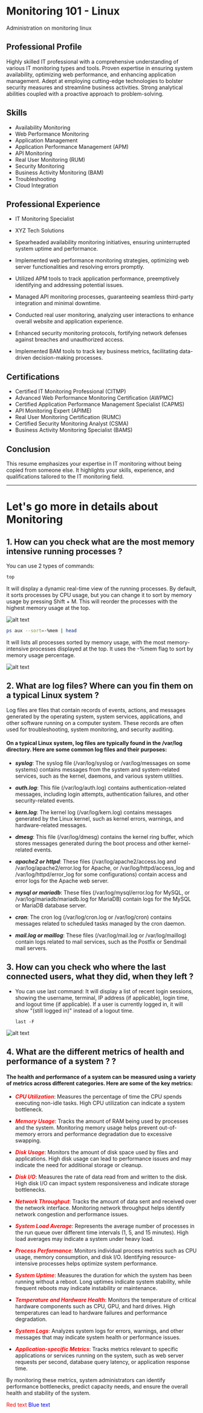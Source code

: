 # Monitoring 101 - Linux
Administration on monitoring linux



## Professional Profile

Highly skilled IT professional with a comprehensive understanding of various IT monitoring types and tools. Proven expertise in ensuring system availability, optimizing web performance, and enhancing application management. Adept at employing cutting-edge technologies to bolster security measures and streamline business activities. Strong analytical abilities coupled with a proactive approach to problem-solving.

## Skills

- Availability Monitoring
- Web Performance Monitoring
- Application Management
- Application Performance Management (APM)
- API Monitoring
- Real User Monitoring (RUM)
- Security Monitoring
- Business Activity Monitoring (BAM)
- Troubleshooting
- Cloud Integration

## Professional Experience

- IT Monitoring Specialist
- XYZ Tech Solutions

- Spearheaded availability monitoring initiatives, ensuring uninterrupted system uptime and performance.
- Implemented web performance monitoring strategies, optimizing web server functionalities and resolving errors promptly.
- Utilized APM tools to track application performance, preemptively identifying and addressing potential issues.
- Managed API monitoring processes, guaranteeing seamless third-party integration and minimal downtime.
- Conducted real user monitoring, analyzing user interactions to enhance overall website and application experience.
- Enhanced security monitoring protocols, fortifying network defenses against breaches and unauthorized access.
- Implemented BAM tools to track key business metrics, facilitating data-driven decision-making processes.


## Certifications

- Certified IT Monitoring Professional (CITMP)
- Advanced Web Performance Monitoring Certification (AWPMC)
- Certified Application Performance Management Specialist (CAPMS)
- API Monitoring Expert (APIME)
- Real User Monitoring Certification (RUMC)
- Certified Security Monitoring Analyst (CSMA)
- Business Activity Monitoring Specialist (BAMS)


## Conclusion

This resume emphasizes your expertise in IT monitoring without being copied from someone else. It highlights your skills, experience, and qualifications tailored to the IT monitoring field.

-----------------------------------------

# Let's go more in details about Monitoring

## **1. How can you check what are the most memory intensive running processes ?**

You can use 2 types of commands:

```sh
top
```

It will display a dynamic real-time view of the running processes. 
By default, it sorts processes by CPU usage, but you can change it to sort by memory usage by pressing Shift + M. This will reorder the processes with the highest memory usage at the top.

![alt text](/img/top.png)

```sh
ps aux --sort=-%mem | head
```

It will lists all processes sorted by memory usage, with the most memory-intensive processes displayed at the top. It uses the -%mem flag to sort by memory usage percentage.

![alt text](/img/ps.png)

## **2. What are log files? Where can you fin them on a typical Linux system ?**

Log files are files that contain records of events, actions, and messages generated by the operating system, system services, applications, and other software running on a computer system. These records are often used for troubleshooting, system monitoring, and security auditing.

#### On a typical Linux system, log files are typically found in the /var/log directory. Here are some common log files and their purposes:

- **_syslog_**: The syslog file (/var/log/syslog or /var/log/messages on some systems) contains messages from the system and system-related services, such as the kernel, daemons, and various system utilities.

- **_auth.log_**: This file (/var/log/auth.log) contains authentication-related messages, including login attempts, authentication failures, and other security-related events.

- **_kern.log_**: The kernel log (/var/log/kern.log) contains messages generated by the Linux kernel, such as kernel errors, warnings, and hardware-related messages.

- **_dmesg_**: This file (/var/log/dmesg) contains the kernel ring buffer, which stores messages generated during the boot process and other kernel-related events.

- **_apache2 or httpd_**: These files (/var/log/apache2/access.log and /var/log/apache2/error.log for Apache, or /var/log/httpd/access_log and /var/log/httpd/error_log for some configurations) contain access and error logs for the Apache web server.

- **_mysql or mariadb_**: These files (/var/log/mysql/error.log for MySQL, or /var/log/mariadb/mariadb.log for MariaDB) contain logs for the MySQL or MariaDB database server.

- **_cron_**: The cron log (/var/log/cron.log or /var/log/cron) contains messages related to scheduled tasks managed by the cron daemon.

- **_mail.log or maillog_**: These files (/var/log/mail.log or /var/log/maillog) contain logs related to mail services, such as the Postfix or Sendmail mail servers.

## **3. How can you check who where the last connected users, what they did, when they left ?**

- You can use last command: It will display a list of recent login sessions, showing the username, terminal, IP address (if applicable), login time, and logout time (if applicable). If a user is currently logged in, it will show "(still logged in)" instead of a logout time.

      last -F

![alt text](/img/last.png)

## **4. What are the different metrics of health and performance of a system ? ?**

#### The health and performance of a system can be measured using a variety of metrics across different categories. Here are some of the key metrics:

- <span style="color:red;">**_CPU Utilization_**</span>: Measures the percentage of time the CPU spends executing non-idle tasks. High CPU utilization can indicate a system bottleneck.

- <span style="color:red;">**_Memory Usage_**</span>: Tracks the amount of RAM being used by processes and the system. Monitoring memory usage helps prevent out-of-memory errors and performance degradation due to excessive swapping.

- <span style="color:red;">**_Disk Usage_**</span>: Monitors the amount of disk space used by files and applications. High disk usage can lead to performance issues and may indicate the need for additional storage or cleanup.

- <span style="color:red;">**_Disk I/O_**</span>: Measures the rate of data read from and written to the disk. High disk I/O can impact system responsiveness and indicate storage bottlenecks.

- <span style="color:red;">**_Network Throughput_**</span>: Tracks the amount of data sent and received over the network interface. Monitoring network throughput helps identify network congestion and performance issues.

- <span style="color:red;">**_System Load Average_**</span>: Represents the average number of processes in the run queue over different time intervals (1, 5, and 15 minutes). High load averages may indicate a system under heavy load.

- <span style="color:red;">**_Process Performance_**</span>: Monitors individual process metrics such as CPU usage, memory consumption, and disk I/O. Identifying resource-intensive processes helps optimize system performance.

- <span style="color:red;">**_System Uptime_**</span>: Measures the duration for which the system has been running without a reboot. Long uptimes indicate system stability, while frequent reboots may indicate instability or maintenance.

- <span style="color:red;">**_Temperature and Hardware Health_**</span>: Monitors the temperature of critical hardware components such as CPU, GPU, and hard drives. High temperatures can lead to hardware failures and performance degradation.

- <span style="color:red;">**_System Logs_**</span>: Analyzes system logs for errors, warnings, and other messages that may indicate system health or performance issues.

- <span style="color:red;">**_Application-specific Metrics_**</span>: Tracks metrics relevant to specific applications or services running on the system, such as web server requests per second, database query latency, or application response time.

By monitoring these metrics, system administrators can identify performance bottlenecks, predict capacity needs, and ensure the overall health and stability of the system.

<span style="color:red;">Red text</span>
<span style="color:blue;">Blue text</span>


